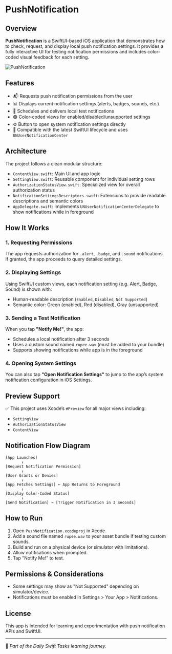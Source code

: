 # PushNotification

## Overview
**PushNotification** is a SwiftUI-based iOS application that demonstrates how to check, request, and display local push notification settings. It provides a fully interactive UI for testing notification permissions and includes color-coded visual feedback for each setting.

![PushNotification](https://github.com/user-attachments/assets/6ab9ca76-220f-4ff4-973d-215c0adce6eb)

## Features
- 📬 Requests push notification permissions from the user
- 📊 Displays current notification settings (alerts, badges, sounds, etc.)
- 🔔 Schedules and delivers local test notifications
- 🟢 Color-coded views for enabled/disabled/unsupported settings
- ⚙️ Button to open system notification settings directly
- 📱 Compatible with the latest SwiftUI lifecycle and uses `UNUserNotificationCenter`

## Architecture
The project follows a clean modular structure:
- `ContentView.swift`: Main UI and app logic
- `SettingView.swift`: Reusable component for individual setting rows
- `AuthorizationStatusView.swift`: Specialized view for overall authorization status
- `NotificationSettingsDescriptors.swift`: Extensions to provide readable descriptions and semantic colors
- `AppDelegate.swift`: Implements `UNUserNotificationCenterDelegate` to show notifications while in foreground

## How It Works

### 1. Requesting Permissions
The app requests authorization for `.alert`, `.badge`, and `.sound` notifications. If granted, the app proceeds to query detailed settings.

### 2. Displaying Settings
Using SwiftUI custom views, each notification setting (e.g. Alert, Badge, Sound) is shown with:
- Human-readable description (`Enabled`, `Disabled`, `Not Supported`)
- Semantic color: Green (enabled), Red (disabled), Gray (unsupported)

### 3. Sending a Test Notification
When you tap **"Notify Me!"**, the app:
- Schedules a local notification after 3 seconds
- Uses a custom sound named `rupee.wav` (must be added to your bundle)
- Supports showing notifications while app is in the foreground

### 4. Opening System Settings
You can also tap **"Open Notification Settings"** to jump to the app’s system notification configuration in iOS Settings.

## Preview Support
✅ This project uses Xcode’s `#Preview` for all major views including:
- `SettingView`
- `AuthorizationStatusView`
- `ContentView`

## Notification Flow Diagram

```
[App Launches]
       ↓
[Request Notification Permission]
       ↓
[User Grants or Denies]
       ↓
[App Fetches Settings] ← App Returns to Foreground
       ↓
[Display Color-Coded Status]
       ↓
[Send Notification] → [Trigger Notification in 3 Seconds]
```

## How to Run
1. Open `PushNotification.xcodeproj` in Xcode.
2. Add a sound file named `rupee.wav` to your asset bundle if testing custom sounds.
3. Build and run on a physical device (or simulator with limitations).
4. Allow notifications when prompted.
5. Tap "Notify Me!" to test.

## Permissions & Considerations
- Some settings may show as "Not Supported" depending on simulator/device.
- Notifications must be enabled in Settings > Your App > Notifications.

## License
This app is intended for learning and experimentation with push notification APIs and SwiftUI.

---

🧠 *Part of the Daily Swift Tasks learning journey.*
